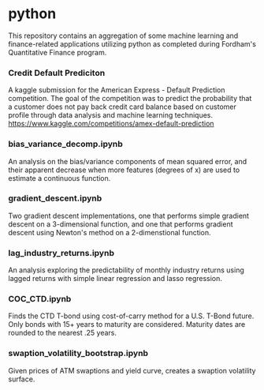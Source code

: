# python

This repository contains an aggregation of some machine learning and finance-related applications utilizing python as completed during Fordham's Quantitative Finance program.

### Credit Default Prediciton
A kaggle submission for the American Express - Default Prediction competition. The goal of the competition was to predict the probability that a customer does not pay back credit card balance based on customer profile through data analysis and machine learning techniques.
https://www.kaggle.com/competitions/amex-default-prediction

### bias_variance_decomp.ipynb
An analysis on the bias/variance components of mean squared error, and their apparent decrease when more features (degrees of x) are used to estimate a continuous function.

### gradient_descent.ipynb
Two gradient descent implementations, one that performs simple gradient descent on a 3-dimensional function, and one that performs gradient descent using Newton's method on a 2-dimenstional function.

### lag_industry_returns.ipynb
An analysis exploring the predictability of monthly industry returns using lagged returns with simple linear regression and lasso regression.

### COC_CTD.ipynb
Finds the CTD T-bond using cost-of-carry method for a U.S. T-Bond future. Only bonds with 15+ years to maturity are considered. Maturity dates are rounded to the nearest .25 years.

### swaption_volatility_bootstrap.ipynb
Given prices of ATM swaptions and yield curve, creates a swaption volatility surface.
